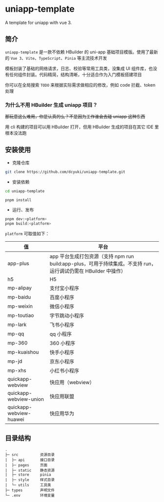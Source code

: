 # uniapp-template

A template for uniapp with vue 3.

## 简介

`uniapp-template` 是一款不依赖 HBuilder 的 uni-app 基础项目模版。使用了最新的 `Vue 3`、`Vite`、`TypeScript`、`Pinia` 等主流技术开发

模板封装了基础的网络请求，日志、校验等常用工具类，没集成 UI 组件库，也没有任何组件封装。代码精简，结构清晰，十分适合作为入门模板搭建项目

你可以在全局搜索 `TODO` 来根据实际需求做相应的修改，例如 code 拦截、token 处理

### 为什么不用 HBuilder 生成 uniapp 项目？

~~那玩意这么难用，你是认真的么？不是因为工作谁会去碰 uniapp 这种东西~~

用 cli 构建的项目可以用 HBuilder 打开，但用 HBuilder 生成的项目在其它 IDE 里根本没法跑

## 安装使用

- 克隆仓库

```bash
git clone https://github.com/dcyuki/uniapp-template.git
```

- 安装依赖

```bash
cd uniapp-template

pnpm install
```

- 运行、发布

```bash
pnpm dev:<platform>
pnpm build:<platform>
```

`platform` 可取值如下：

|值|平台|
|--|--|
|app-plus|app 平台生成打包资源（支持 npm run build:app-plus，可用于持续集成。不支持 run，运行调试仍需在 HBuilder 中操作）|
|h5|H5|
|mp-alipay|支付宝小程序|
|mp-baidu|百度小程序|
|mp-weixin|微信小程序|
|mp-toutiao|字节跳动小程序|
|mp-lark|飞书小程序|
|mp-qq|qq 小程序|
|mp-360|360 小程序|
|mp-kuaishou|快手小程序|
|mp-jd|京东小程序|
|mp-xhs|小红书小程序|
|quickapp-webview|快应用（webview）|
|quickapp-webview-union|快应用联盟|
|quickapp-webview-huawei|快应用华为|

## 目录结构

```text
.
├─ src          资源目录
|  ├─ api       接口目录
|  ├─ pages     页面
|  ├─ static    静态资源
|  ├─ store     pinia
|  ├─ style     样式目录
|  └─ utils     工具类
├─ types        声明文件
└─ .env         环境变量
```
